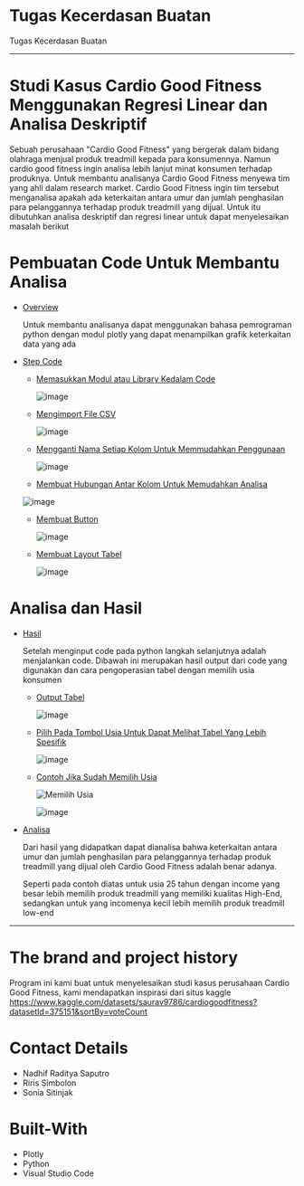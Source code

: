 # Tugas Kecerdasan Buatan
Tugas Kecerdasan Buatan

-----------------------------------------------------------------------------------------------------------------------------------------------------------------------

# Studi Kasus Cardio Good Fitness Menggunakan Regresi Linear dan Analisa Deskriptif

Sebuah perusahaan "Cardio Good Fitness" yang bergerak dalam bidang olahraga menjual produk treadmill kepada para konsumennya. Namun cardio good fitness ingin analisa lebih lanjut minat konsumen terhadap produknya. Untuk membantu analisanya Cardio Good Fitness menyewa tim yang ahli dalam research market. Cardio Good Fitness ingin tim tersebut menganalisa apakah ada keterkaitan antara umur dan jumlah penghasilan para pelanggannya terhadap produk treadmill yang dijual. Untuk itu dibutuhkan analisa deskriptif dan regresi linear untuk dapat menyelesaikan masalah berikut

# Pembuatan Code Untuk Membantu Analisa
- [Overview](#url)

  Untuk membantu analisanya dapat menggunakan bahasa pemrograman python dengan modul plotly yang dapat menampilkan grafik keterkaitan data yang ada
  
- [Step Code](#url)
    - [Memasukkan Modul atau Library Kedalam Code](#url)
      
      ![image](https://user-images.githubusercontent.com/124382956/216769086-50fbd59f-84e1-49b3-93c4-23865f052f27.png)

    - [Mengimport File CSV](#url)
      
      ![image](https://user-images.githubusercontent.com/124382956/216769126-bad11bef-7a6f-4f7e-8e49-c28c63a672dd.png)

    - [Mengganti Nama Setiap Kolom Untuk Memmudahkan Penggunaan](#url)

      ![image](https://user-images.githubusercontent.com/124382956/216769156-a98cac61-c9ec-4c34-ad75-bfde9ecb0090.png)

    - [Membuat Hubungan Antar Kolom Untuk Memudahkan Analisa](#url)
      
     ![image](https://user-images.githubusercontent.com/124382956/216771385-37693e05-721c-481b-9997-c141c12783ec.png)

    - [Membuat Button](#url)

      ![image](https://user-images.githubusercontent.com/124382956/216769296-a11bd7e4-dfce-406e-8b9f-9b3e0318d710.png)
      
    - [Membuat Layout Tabel](#url)

      ![image](https://user-images.githubusercontent.com/124382956/216771398-9d6722a2-9c6f-4bf3-ba03-97e34705224c.png)

# Analisa dan Hasil
- [Hasil](#url)

  Setelah menginput code pada python langkah selanjutnya adalah menjalankan code. Dibawah ini merupakan hasil output dari code yang digunakan dan cara pengoperasian tabel dengan memilih usia konsumen
  
    - [Output Tabel](#url)
      
      ![image](https://user-images.githubusercontent.com/124382956/216770827-d11716c8-ee1b-4f93-aeb6-bd6fbf386397.png)

    - [Pilih Pada Tombol Usia Untuk Dapat Melihat Tabel Yang Lebih Spesifik](#url)
      
      ![image](https://user-images.githubusercontent.com/124382956/216770835-8d805f84-6fd0-4aef-8b5f-d9c06f4dc1b9.png)

    - [Contoh Jika Sudah Memilih Usia](#url)




    
      ![Memilih Usia](https://user-images.githubusercontent.com/124382956/217151730-75858e3f-b1a1-45d5-9009-55ff76afaa3e.gif)
      
      
      
      
      
      
      

      ![image](https://user-images.githubusercontent.com/124382956/216770935-e353c60a-284a-439f-a82e-970ccd013f09.png)
      
- [Analisa](#url)

  Dari hasil yang didapatkan dapat dianalisa bahwa keterkaitan antara umur dan jumlah penghasilan para pelanggannya terhadap produk treadmill yang dijual oleh Cardio Good Fitness adalah benar adanya. 
  
  Seperti pada contoh diatas untuk usia 25 tahun dengan income yang besar lebih memilih produk treadmill yang memiliki kualitas High-End, sedangkan untuk yang incomenya kecil lebih memilih produk treadmill low-end
----------------------------------------------------------------------------------------------------------------------------------------------------------------------
# The brand and project history

Program ini kami buat untuk menyelesaikan studi kasus perusahaan Cardio Good Fitness, kami mendapatkan inspirasi dari situs kaggle https://www.kaggle.com/datasets/saurav9786/cardiogoodfitness?datasetId=375151&sortBy=voteCount

# Contact Details

- Nadhif Raditya Saputro
- Riris Simbolon
- Sonia Sitinjak

# Built-With

- Plotly
- Python
- Visual Studio Code



